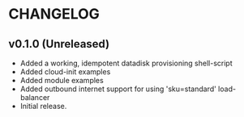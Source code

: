 # CHANGELOG

## v0.1.0 (Unreleased)

  * Added a working, idempotent datadisk provisioning shell-script
  * Added cloud-init examples
  * Added module examples
  * Added outbound internet support for using 'sku=standard' load-balancer
  * Initial release.
